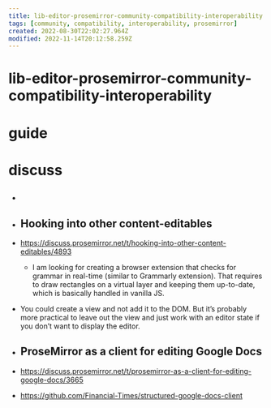 ```yaml
---
title: lib-editor-prosemirror-community-compatibility-interoperability
tags: [community, compatibility, interoperability, prosemirror]
created: 2022-08-30T22:02:27.964Z
modified: 2022-11-14T20:12:58.259Z
---
```


# lib-editor-prosemirror-community-compatibility-interoperability

# guide

# discuss
- ## 

- ## Hooking into other content-editables
- https://discuss.prosemirror.net/t/hooking-into-other-content-editables/4893
  - I am looking for creating a browser extension that checks for grammar in real-time (similar to Grammarly extension). That requires to draw rectangles on a virtual layer and keeping them up-to-date, which is basically handled in vanilla JS. 
- You could create a view and not add it to the DOM. But it’s probably more practical to leave out the view and just work with an editor state if you don’t want to display the editor.

- ## ProseMirror as a client for editing Google Docs
- https://discuss.prosemirror.net/t/prosemirror-as-a-client-for-editing-google-docs/3665

- https://github.com/Financial-Times/structured-google-docs-client
